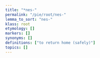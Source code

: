 ```yaml
---
title: "*nes-"
permalink: "/pie/root/nes-"
lemma_to_sort: "nes-"
klass: root
etymology: []
markers: []
synonyms: []
definitions: ["to return home (safely)"]
topics: []
---
```

